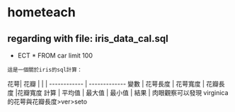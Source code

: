 # hometeach
## regarding with file: iris_data_cal.sql
* ECT * FROM car limit 100
```
這是一個關於iris的sql計算：
```
花萼| 花瓣 |    |    |
------------ | -------------
變數   | 花萼長度 | 花萼寬度 | 花瓣長度 |花瓣寬度
計算   | 平均值 | 最大值 | 最小值 |
結果 | 肉眼觀察可以發現 virginica的花萼與花瓣長度>ver>seto



